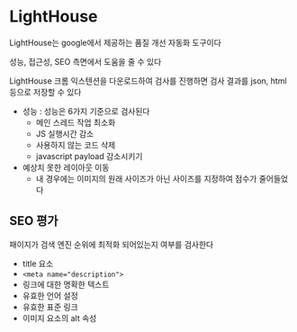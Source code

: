 # LightHouse

LightHouse는 google에서 제공하는 품질 개선 자동화 도구이다

성능, 접근성, SEO 측면에서 도움을 줄 수 있다

LightHouse 크롬 익스텐션을 다운로드하여 검사를 진행하면 검사 결과를 json, html 등으로 저장할 수 있다

- 성능 : 성능은 6가지 기준으로 검사된다
  - 메인 스레드 작업 최소화
  - JS 실행시간 감소
  - 사용하지 않는 코드 삭제
  - javascript payload 감소시키기
- 예상치 못한 레이아웃 이동
  - 내 경우에는 이미지의 원래 사이즈가 아닌 사이즈를 지정하여 점수가 줄어들었다

## SEO 평가

패이지가 검색 엔진 순위에 최적화 되어있는지 여부를 검사한다

- title 요소
- `<meta name="description">`
- 링크에 대한 명확한 텍스트
- 유효한 언어 설정
- 유효한 표준 링크
- 이미지 요소의 alt 속성
